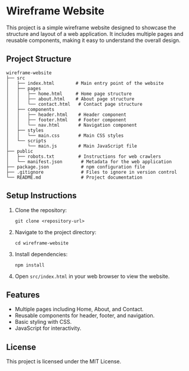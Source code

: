 # Wireframe Website

This project is a simple wireframe website designed to showcase the structure and layout of a web application. It includes multiple pages and reusable components, making it easy to understand the overall design.

## Project Structure

```
wireframe-website
├── src
│   ├── index.html        # Main entry point of the website
│   ├── pages
│   │   ├── home.html     # Home page structure
│   │   ├── about.html    # About page structure
│   │   └── contact.html   # Contact page structure
│   ├── components
│   │   ├── header.html    # Header component
│   │   ├── footer.html    # Footer component
│   │   └── nav.html       # Navigation component
│   ├── styles
│   │   └── main.css       # Main CSS styles
│   └── scripts
│       └── main.js        # Main JavaScript file
├── public
│   ├── robots.txt         # Instructions for web crawlers
│   └── manifest.json       # Metadata for the web application
├── package.json            # npm configuration file
├── .gitignore              # Files to ignore in version control
└── README.md               # Project documentation
```

## Setup Instructions

1. Clone the repository:
   ```
   git clone <repository-url>
   ```

2. Navigate to the project directory:
   ```
   cd wireframe-website
   ```

3. Install dependencies:
   ```
   npm install
   ```

4. Open `src/index.html` in your web browser to view the website.

## Features

- Multiple pages including Home, About, and Contact.
- Reusable components for header, footer, and navigation.
- Basic styling with CSS.
- JavaScript for interactivity.

## License

This project is licensed under the MIT License.